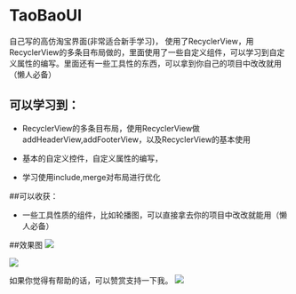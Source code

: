 # TaoBaoUI
自己写的高仿淘宝界面(非常适合新手学习)，
使用了RecyclerView，用RecyclerView的多条目布局做的，里面使用了一些自定义组件，可以学习到自定义属性的编写。里面还有一些工具性的东西，可以拿到你自己的项目中改改就用（懒人必备）

## 可以学习到：

- RecyclerView的多条目布局，使用RecyclerView做	addHeaderView,addFooterView，以及RecyclerView的基本使用

- 基本的自定义控件，自定义属性的编写，

- 学习使用include,merge对布局进行优化

##可以收获：
- 一些工具性质的组件，比如轮播图，可以直接拿去你的项目中改改就能用（懒人必备）

##效果图
![](https://raw.githubusercontent.com/gnehsuy/TaoBaoUI/master/Images/Screenshot_2016-11-30-14-36-29_com.yus.taobaoui.png)

![](https://raw.githubusercontent.com/gnehsuy/TaoBaoUI/master/Images/Screenshot_2016-11-30-14-37-56_com.yus.taobaoui.png)

如果你觉得有帮助的话，可以赞赏支持一下我。
![](https://raw.githubusercontent.com/gnehsuy/TaoBaoUI/master/Images/weChat.jpg)

